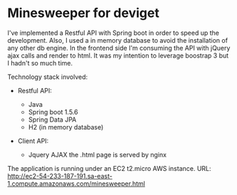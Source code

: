 # Minesweeper for deviget

I've implemented a Restful API with Spring boot in order to speed up the development. Also, I used a in memory database to avoid the installation of any other db engine.
In the frontend side I'm consuming the API with jQuery ajax calls and render to html. It was my intention to leverage boostrap 3 but I hadn't so much time.


Technology stack involved:
- Restful API:
  - Java
  - Spring boot 1.5.6
  - Spring Data JPA
  - H2 (in memory database)

- Client API:
  - Jquery AJAX
the .html page is served by nginx

The application is running under an EC2 t2.micro AWS instance.
URL: http://ec2-54-233-187-191.sa-east-1.compute.amazonaws.com/minesweeper.html
